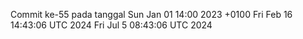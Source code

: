 Commit ke-55 pada tanggal Sun Jan 01 14:00 2023 +0100
Fri Feb 16 14:43:06 UTC 2024
Fri Jul  5 08:43:06 UTC 2024

